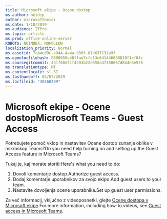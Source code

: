 ```yaml
---
title: Microsoft ekipe - Ocene dostop
ms.author: heidip
author: microsoftheidi
ms.date: 1/18/2019
ms.audience: ITPro
ms.topic: article
ms.prod: office-online-server
ROBOTS: NOINDEX, NOFOLLOW
localization_priority: Normal
ms.assetid: 7c44ed9c-e944-4a4a-b36f-81b637131a9f
ms.openlocfilehash: 0890950c48ffae7cfc13c641446088819f1cf04c
ms.sourcegitcommit: 431f60d51f4203b22e655a37358667d844e3e576
ms.translationtype: MT
ms.contentlocale: sl-SI
ms.lasthandoff: 03/07/2019
ms.locfileid: "30468499"
---
```

# <a name="microsoft-teams---guest-access"></a><span data-ttu-id="be0dc-102">Microsoft ekipe - Ocene dostop</span><span class="sxs-lookup"><span data-stu-id="be0dc-102">Microsoft Teams - Guest Access</span></span>

<span data-ttu-id="be0dc-103">Potrebujete pomoč vklop in nastavitev Ocene dostop zunanja oblika v mikroskop Teams?</span><span class="sxs-lookup"><span data-stu-id="be0dc-103">Do you need help turning on and setting up the Guest Access feature in Microsoft Teams?</span></span>

<span data-ttu-id="be0dc-104">Tukaj je, kaj morate storiti:</span><span class="sxs-lookup"><span data-stu-id="be0dc-104">Here's what you need to do:</span></span>

1. <span data-ttu-id="be0dc-105">Dovoli komentarje dostop.</span><span class="sxs-lookup"><span data-stu-id="be0dc-105">Authorize guest access.</span></span>
1. <span data-ttu-id="be0dc-106">Dodaj komentarje uporabnikov za svojo ekipo.</span><span class="sxs-lookup"><span data-stu-id="be0dc-106">Add guest users to your team.</span></span>
1. <span data-ttu-id="be0dc-107">Nastavite dovoljenja ocene uporabnika.</span><span class="sxs-lookup"><span data-stu-id="be0dc-107">Set up guest user permissions.</span></span>

<span data-ttu-id="be0dc-108">Za več informacij, vključno z videoposnetki, glejte [Ocene dostopa v Microsoft ekipe](https://docs.microsoft.com/en-us/microsoftteams/guest-access).</span><span class="sxs-lookup"><span data-stu-id="be0dc-108">For more information, including how-to videos, see [Guest access in Microsoft Teams](https://docs.microsoft.com/en-us/microsoftteams/guest-access).</span></span>


